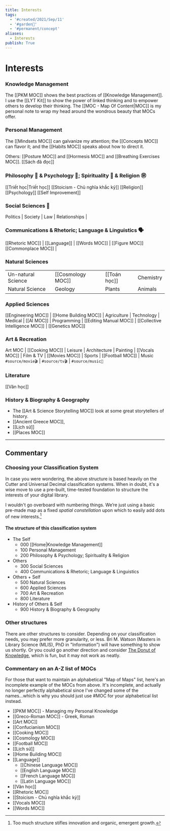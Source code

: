 ```yaml
---
title: Interests
tags:
  - '#created/2021/Sep/11'
  - '#garden🏡'
  - '#permanent/concept'
aliases:
  - Interests
publish: True
---
```

# Interests 

### Knowledge Management
The [[PKM MOC]] shows the best practices of [[Knowledge Management]]. I use the [[LYT Kit]] to show the power of linked thinking and to empower others to develop their thinking. The [[MOC - Map Of Content|MOC]] is my personal note to wrap my head around the wondrous beauty that MOCs offer.

### Personal Management
The [[Mindsets MOC]] can galvanize my attention; the [[Concepts MOC]] can flavor it; and the [[Habits MOC]] speaks about how to direct it. 

Others: [[Posture MOC]] and [[Hormesis MOC]] and [[Breathing Exercises MOC]]. [[Sách đã đọc]]

### Philosophy 🤔 & Psychology 🧠; Spirituality 🙏 & Religion ㊪
[[Triết học|Triết học]] 
[[Stoicism - Chủ nghĩa khắc kỷ]] 
[[Religion]] 
[[Psychology]]
[[Self Improvement]]

### Social Sciences 👥
Politics | Society | Law | Relationships | 

### Communications & Rhetoric; Language & Linguistics 🗣
[[Rhetoric MOC]] | [[Language]] | [[Words MOC]] | [[Figure MOC]]
[[Commonplace MOC]] |


### Natural Sciences
| | | | |
|--|--|--|--|
|Un-natural Science| [[Cosmology MOC]] | [[Toán học]] | Chemistry |
|Natural Science| Geology | Plants | Animals |


### Applied Sciences
[[Engineering MOC]] | [[Home Building MOC]] | Agriculture |
Technology | Medical | [[AI MOC]] | Programming | 
[[Editing Manual MOC]] | [[Collective Intelligence MOC]] |
[[Genetics MOC]]

### Art & Recreation
Art MOC | [[Cooking MOC]] | Leisure | 
Architecture | Painting | [[Vocals MOC]] |
Film & TV | [[Movies MOC]] | Sports | [[Football MOC]] | Music
`#source/movie🎬` | `#source/tv🎬` | `#source/music🎵`

### Literature
[[Văn học]]

### History & Biography & Geography
- The [[Art & Science Storytelling MOC]] look at some great storytellers of history. 
- [[Ancient Greece MOC]], 
- [[Lịch sử]]
- [[Places MOC]]

---
## Commentary
### Choosing your Classification System
In case you were wondering, the above structure is based heavily on the Cutter and Universal Decimal classification systems. When in doubt, it's a wise move to use a pre-built, time-tested foundation to structure the interests of your digital library.

I wouldn't go overboard with numbering things. We’re just using a basic pre-made map as a fixed *spatial constellation* upon which to easily add dots of new interests.[^1] 

#### The structure of this classification system
- The Self
	- 000 [[Home|Knowledge Management]]
	- 100 Personal Management
	- 200 Philosophy & Psychology; Spirituality & Religion
- Others
	- 300 Social Sciences
	- 400 Communications & Rhetoric; Language & Linguistics
- Others + Self
	- 500 Natural Sciences
	- 600 Applied Sciences
	- 700 Art & Recreation
	- 800 Literature
- History of Others & Self
	- 900 History & Biography & Geography

### Other structures
There are other structures to consider. Depending on your classification needs, you may prefer more granularity, or less. Bri M. Watson (Masters in Library Science (MLIS), PhD in "Information") will have something to show us shortly. Or you could go another direction and consider [The Donut of Knowledge](https://c2.staticflickr.com/2/1846/29852456427_d59d142757_b.jpg), which is fun, but it may not work as neatly. 


### Commentary on an A-Z list of MOCs
For those that want to maintain an alphabetical "Map of Maps" list, here's an incomplete example of the MOCs from above. It's incomplete, and actually no longer perfectly alphabetical since I've changed some of the names...which is why you should just use #MOC for your alphabetical list instead.

- [[PKM MOC]] - Managing my Personal Knowledge
- [[Greco-Roman MOC]] - Greek, Roman
- [[Art MOC]]
- [[Confucianism MOC]]
- [[Cooking MOC]]
- [[Cosmology MOC]]
- [[Football MOC]]
- [[Lịch sử]]
- [[Home Building MOC]]
- [[Language]]
	- [[Chinese Language MOC]]
	- [[English Language MOC]]
	- [[French Language MOC]]
	- [[Latin Language MOC]]
- [[Văn học]]
- [[Rhetoric MOC]]
- [[Stoicism - Chủ nghĩa khắc kỷ]]
- [[Vocals MOC]]
- [[Words MOC]]

[^1]: Too much structure stifles innovation and organic, emergent growth.